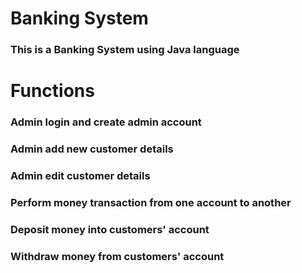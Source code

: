 # Banking System
### This is a Banking System using Java language
# Functions
### Admin login and create admin account
### Admin add new customer details
### Admin edit customer details
### Perform money transaction from one account to another
### Deposit money into customers' account
### Withdraw money from customers' account
